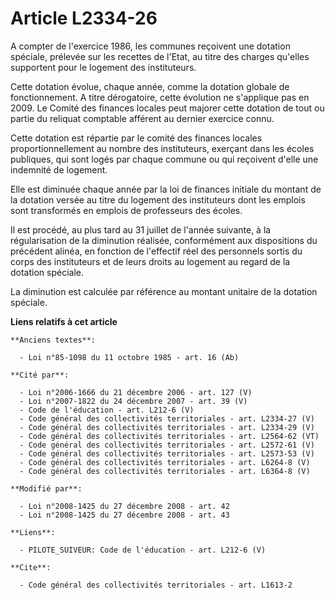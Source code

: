 # Article L2334-26

A compter de l'exercice 1986, les communes reçoivent une dotation spéciale, prélevée sur les recettes de l'Etat, au titre des
charges qu'elles supportent pour le logement des instituteurs. 

Cette dotation évolue, chaque année, comme la dotation globale de fonctionnement. A titre dérogatoire, cette évolution ne
s'applique pas en 2009. Le Comité des finances locales peut majorer cette dotation de tout ou partie du reliquat comptable
afférent au dernier exercice connu. 

Cette dotation est répartie par le comité des finances locales proportionnellement au nombre des instituteurs, exerçant dans
les écoles publiques, qui sont logés par chaque commune ou qui reçoivent d'elle une indemnité de logement. 

Elle est diminuée chaque année par la loi de finances initiale du montant de la dotation versée au titre du logement des
instituteurs dont les emplois sont transformés en emplois de professeurs des écoles. 

Il est procédé, au plus tard au 31 juillet de l'année suivante, à la régularisation de la diminution réalisée, conformément
aux dispositions du précédent alinéa, en fonction de l'effectif réel des personnels sortis du corps des instituteurs et de
leurs droits au logement au regard de la dotation spéciale. 

La diminution est calculée par référence au montant unitaire de la dotation spéciale.

**Liens relatifs à cet article**

	**Anciens textes**:

	  - Loi n°85-1098 du 11 octobre 1985 - art. 16 (Ab)

	**Cité par**:

	  - Loi n°2006-1666 du 21 décembre 2006 - art. 127 (V)
	  - Loi n°2007-1822 du 24 décembre 2007 - art. 39 (V)
	  - Code de l'éducation - art. L212-6 (V)
	  - Code général des collectivités territoriales - art. L2334-27 (V)
	  - Code général des collectivités territoriales - art. L2334-29 (V)
	  - Code général des collectivités territoriales - art. L2564-62 (VT)
	  - Code général des collectivités territoriales - art. L2572-61 (V)
	  - Code général des collectivités territoriales - art. L2573-53 (V)
	  - Code général des collectivités territoriales - art. L6264-8 (V)
	  - Code général des collectivités territoriales - art. L6364-8 (V)

	**Modifié par**:

	  - Loi n°2008-1425 du 27 décembre 2008 - art. 42
	  - Loi n°2008-1425 du 27 décembre 2008 - art. 43

	**Liens**:

	  - PILOTE_SUIVEUR: Code de l'éducation - art. L212-6 (V)

	**Cite**:

	  - Code général des collectivités territoriales - art. L1613-2
